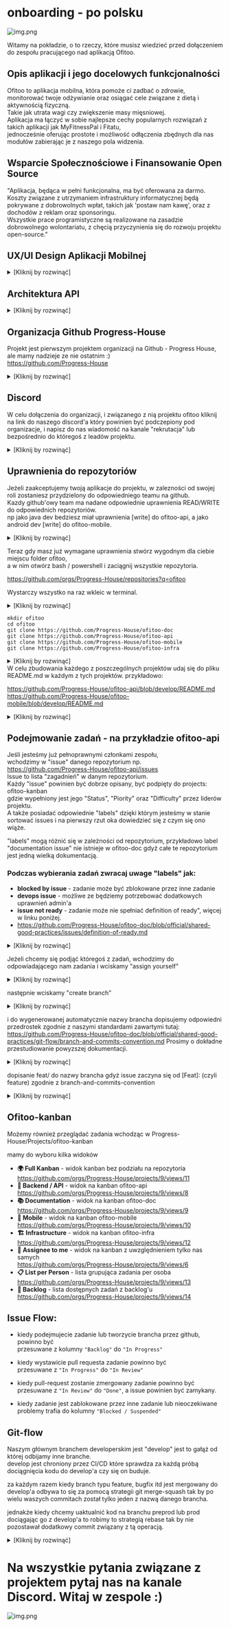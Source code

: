 # onboarding - po polsku

![img.png](resources/img/onboarding/onboarding-logo.png)

Witamy na pokładzie, o to rzeczy, które musisz wiedzieć przed dołączeniem do zespołu pracującego nad aplikacją Ofitoo.

## Opis aplikacji i jego docelowych funkcjonalności
Ofitoo to aplikacja mobilna, która pomoże ci
zadbać o zdrowie, monitorować twoje odżywianie oraz osiągać cele związane z dietą i aktywnością fizyczną.  
Takie jak utrata wagi czy zwiększenie masy mięsniowej.  
Aplikacja ma łączyć w sobie najlepsze cechy popularnych rozwiązań z takich aplikacji jak MyFitnessPal i Fitatu,  
jednocześnie oferując prostote i możliwość odłączenia zbędnych dla nas modułów zabierając je z naszego pola widzenia.  

## Wsparcie Społecznościowe i Finansowanie Open Source
"Aplikacja, będąca w pełni funkcjonalna, ma być oferowana za darmo.  
Koszty związane z utrzymaniem infrastruktury informatycznej będą pokrywane z dobrowolnych wpłat,
takich jak 'postaw nam kawę', oraz z dochodów z reklam oraz sponsoringu.  
Wszystkie prace programistyczne są realizowane na zasadzie dobrowolnego wolontariatu, 
z chęcią przyczynienia się do rozwoju projektu open-source."  

## UX/UI Design Aplikacji Mobilnej

<details>
  <summary>[Kliknij by rozwinąć]</summary>

  ![img.png](resources/img/onboarding/ux-ui-mobile-design.png)

  wizualizacja (chatGPT 4.0)

  ![img_8.png](resources/img/onboarding/ofitoo-mobile-visualization.png)
</details>

## Architektura API
<details>
  <summary>[Kliknij by rozwinąć]</summary>

![img_10.png](resources/img/onboarding/api-architecture.png)
</details>


## Organizacja Github Progress-House
Projekt jest pierwszym projektem organizacji na Github - Progress House, ale mamy nadzieje ze nie ostatnim :)   
https://github.com/Progress-House  

<details>
  <summary>[Kliknij by rozwinąć]</summary>

![img.png](resources/img/onboarding/gh-organization-progress-house.png)
</details>

## Discord
W celu dołączenia do organizacji, i związanego z nią projektu ofitoo kliknij na link do naszego discord'a który
powinien być podczepiony pod organizacje, i napisz do nas wiadomość na kanale "rekrutacja" lub bezpośrednio do któregoś z leadów projektu.
<details>
  <summary>[Kliknij by rozwinąć]</summary>

![img_3.png](resources/img/onboarding/discord-recruitment-channel.png)
</details>

## Uprawnienia do repozytoriów
Jeżeli zaakceptujemy twoją aplikacje do projektu, w zalezności od swojej roli zostaniesz przydzielony do odpowiedniego teamu na github.  
Kazdy github'owy team ma nadane odpowiednie uprawnienia READ/WRITE do odpowiednich repozytoriów.  
np jako java dev bedziesz miał uprawnienia [write] do ofitoo-api, a jako android dev [write] do ofitoo-mobile.
<details>
  <summary>[Kliknij by rozwinąć]</summary>

![img_5.png](resources/img/onboarding/team-hierarchy.png)
</details>

Teraz gdy masz już wymagane uprawnienia stwórz wygodnym dla ciebie miejscu folder ofitoo,  
a w nim otwórz bash / powershell i zaciągnij wszystkie repozytoria.

https://github.com/orgs/Progress-House/repositories?q=ofitoo

Wystarczy wszystko na raz wkleic w terminal.
<details>
  <summary>[Kliknij by rozwinąć]</summary>

![img_13.png](resources/img/onboarding/how-to-clone-repositories.png)
</details>

```
mkdir ofitoo
cd ofitoo
git clone https://github.com/Progress-House/ofitoo-doc
git clone https://github.com/Progress-House/ofitoo-api
git clone https://github.com/Progress-House/ofitoo-mobile
git clone https://github.com/Progress-House/ofitoo-infra
```

<details>
  <summary>[Kliknij by rozwinąć]</summary>

![img_6.png](resources/img/onboarding/repositories.png)
</details>
W celu zbudowania każdego z poszczególnych projektów udaj się do pliku README.md w każdym z tych projektów.  
przykładowo:  

https://github.com/Progress-House/ofitoo-api/blob/develop/README.md  
https://github.com/Progress-House/ofitoo-mobile/blob/develop/README.md  

<details>
  <summary>[Kliknij by rozwinąć]</summary>

![img_7.png](resources/img/onboarding/sample-readme.png)
</details>


## Podejmowanie zadań - na przykładzie ofitoo-api
Jeśli jesteśmy już pełnoprawnymi członkami zespołu,  
wchodzimy w "issue" danego repozytorium np.   
https://github.com/Progress-House/ofitoo-api/issues  
Issue to lista "zagadnień" w danym repozytorium.  
Każdy "issue" powinien być dobrze opisany, być podpięty do projects: ofitoo-kanban  
gdzie wypełniony jest jego "Status", "Piority" oraz "Difficulty" przez liderów projektu.  
A także posiadać odpowiednie "labels" dzięki którym jesteśmy w stanie sortować issues i na pierwszy rzut oka dowiedzieć się z czym się ono wiąże.

"labels" mogą różnić się w zależności od repozytorium, przykładowo label "documentation issue" nie istnieje w ofitoo-doc gdyż
całe te repozytorium jest jedną wielką dokumentacją.

### Podczas wybierania zadań zwracaj uwage "labels" jak:
- **blocked by issue** - zadanie może być zblokowane przez inne zadanie
- **devops issue** - możliwe ze będziemy potrzebować dodatkowych uprawnień admin'a
- **issue not ready** - zadanie może nie spełniać definition of ready", więcej w linku poniżej.
- https://github.com/Progress-House/ofitoo-doc/blob/official/shared-good-practices/issues/definition-of-ready.md

<details>
  <summary>[Kliknij by rozwinąć]</summary>

![img_11.png](resources/img/onboarding/issues.png)
</details>

Jeżeli chcemy się podjąć któregoś z zadań, wchodzimy do odpowiadającego nam zadania i wciskamy "assign yourself"

<details>
  <summary>[Kliknij by rozwinąć]</summary>

![img_14.png](resources/img/onboarding/feature.png)
</details>

następnie wciskamy "create branch" 
<details>
  <summary>[Kliknij by rozwinąć]</summary>

![img_15.png](resources/img/onboarding/how-to-create-branch-1.png)
</details>

i do wygenerowanej automatycznie nazwy brancha dopisujemy odpowiedni przedrostek zgodnie z naszymi standardami zawartymi tutaj:  
https://github.com/Progress-House/ofitoo-doc/blob/official/shared-good-practices/git-flow/branch-and-commits-convention.md
Prosimy o dokładne przestudiowanie powyzszej dokumentacji.

<details>
  <summary>[Kliknij by rozwinąć]</summary>

![img_16.png](resources/img/onboarding/how-to-create-branch-2.png)
</details>

dopisanie feat/ do nazwy brancha gdyż issue zaczyna się od [Feat]: (czyli feature) zgodnie z branch-and-commits-convention  

<details>
  <summary>[Kliknij by rozwinąć]</summary>

![img_17.png](resources/img/onboarding/how-to-name-branch.png)  
i wciskamy Create branch
</details>

## Ofitoo-kanban
Możemy również przeglądać zadania wchodząc w Progress-House/Projects/ofitoo-kanban

mamy do wyboru kilka widoków

- **🌍 Full Kanban** - widok kanban bez podziału na repozytoria   
  https://github.com/orgs/Progress-House/projects/9/views/11  
- **🌱 Backend / API** - widok na kanban ofitoo-api  
  https://github.com/orgs/Progress-House/projects/9/views/8    
- **📚 Documentation** - widok na kanban ofitoo-doc  
  https://github.com/orgs/Progress-House/projects/9/views/9    
- **📱 Mobile** - widok na kanban ofitoo-mobile  
  https://github.com/orgs/Progress-House/projects/9/views/10    
- **🏗️ Infrastructure** - widok na kanban ofitoo-infra  
  https://github.com/orgs/Progress-House/projects/9/views/12    
- **👤 Assignee to me** - widok na kanban z uwzględnieniem tylko nas samych  
  https://github.com/orgs/Progress-House/projects/9/views/6    
- **📋 List per Person** - lista grupująca zadania per osoba  
  https://github.com/orgs/Progress-House/projects/9/views/13    
- **🎈 Backlog** - lista dostępnych zadań z backlog'u  
  https://github.com/orgs/Progress-House/projects/9/views/14    

## Issue Flow: 
- kiedy podejmujecie zadanie lub tworzycie brancha przez github, powinno być   
przesuwane z kolumny `"Backlog"` do `"In Progress"`  


- kiedy wystawicie pull requesta zadanie powinno być   
przesuwane z `"In Progress"` do `"In Review" ` 


- kiedy pull-request zostanie zmergowany zadanie powinno być
przesuwane z `"In Review"` do `"Done"`,
a issue powinien być zamykany.


- kiedy zadanie jest zablokowane przez inne zadanie lub nieoczekiwane problemy 
  trafia do kolumny `"Blocked / Suspended"`


## Git-flow
Naszym głównym branchem developerskim jest "develop" jest to gałąż od której odbijamy inne branche.  
develop jest chroniony przez CI/CD które sprawdza za każdą próbą dociągnięcia kodu do develop'a czy się on buduje.  

za każdym razem kiedy branch typu feature, bugfix itd jest mergowany do develop'a odbywa to się za pomocą strategii
git merge-squash tak by po wielu waszych commitach został tylko jeden z nazwą danego brancha.

jednakże kiedy chcemy uaktualnić kod na branchu preprod lub prod dociągając go z develop'a to robimy to strategią rebase
tak by nie pozostawał dodatkowy commit związany z tą operacją.

<details>
  <summary>[Kliknij by rozwinąć]</summary>

  ![img_20.png](resources/img/onboarding/git-flow.png)
</details>



# Na wszystkie pytania związane z projektem pytaj nas na kanale Discord. Witaj w zespole :)

![img.png](resources/img/onboarding/welcome-on-board.png)